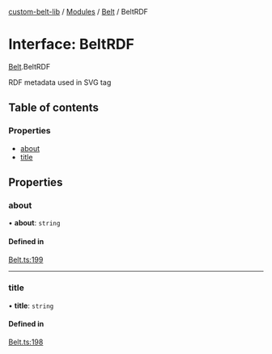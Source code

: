 [custom-belt-lib](../README.md) / [Modules](../modules.md) / [Belt](../modules/Belt.md) / BeltRDF

# Interface: BeltRDF

[Belt](../modules/Belt.md).BeltRDF

RDF metadata used in SVG tag

## Table of contents

### Properties

- [about](Belt.BeltRDF.md#about)
- [title](Belt.BeltRDF.md#title)

## Properties

### about

• **about**: `string`

#### Defined in

[Belt.ts:199](https://github.com/jeffholst/custom-belt/blob/e4514da/packages/custom-belt-lib/src/Belt.ts#L199)

___

### title

• **title**: `string`

#### Defined in

[Belt.ts:198](https://github.com/jeffholst/custom-belt/blob/e4514da/packages/custom-belt-lib/src/Belt.ts#L198)
